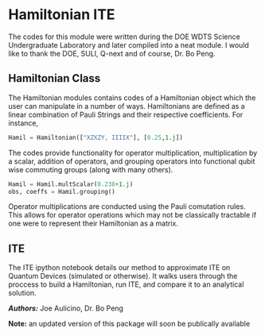 <h1> Hamiltonian ITE </h1>

The codes for this module were written during the DOE WDTS Science Undergraduate Laboratory and later compiled into a neat module. I would like to thank the DOE, SULI, Q-next and of course, Dr. Bo Peng.

<h2> Hamiltonian Class </h2>

The Hamiltonian modules contains codes of a Hamiltonian object which the user can manipulate in a number of ways. Hamiltonians are defined as a linear combination of Pauli Strings and their respective coefficients. For instance,

```python
Hamil = Hamiltonian(["XZXZY, IIIIX"], [0.25,1.j])
```


The codes provide functionality for operator multiplication, multiplication by a scalar, addition of operators, and grouping operators into functional qubit wise commuting groups (along with many others). 

```python
Hamil = Hamil.multScalar(0.238+1.j) 
obs, coeffs = Hamil.grouping()
```

Operator multiplications are conducted using the Pauli comutation rules. This allows for operator operations which may not be classically tractable if one were to represent their Hamiltonian as a matrix.

<h2> ITE </h2>

The ITE ipython notebook details our method to approximate ITE on Quantum Devices (simulated or otherwise). It walks users through the proccess to build a Hamiltonian, run ITE, and compare it to an analytical solution.


***Authors:*** Joe Aulicino, Dr. Bo Peng 


**Note:** an updated version of this package will soon be publically available

